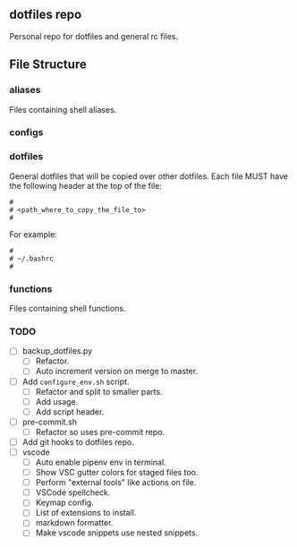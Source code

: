 ## dotfiles repo

Personal repo for dotfiles and general rc files.


## File Structure

### aliases

Files containing shell aliases.

### configs

### dotfiles

General dotfiles that will be copied over other dotfiles.
Each file MUST have the following header at the top of the file:
```
#
# <path_where_to_copy_the_file_to>
#
```
For example:
```
#
# ~/.bashrc
#
```

### functions

Files containing shell functions.

### TODO

- [ ] backup_dotfiles.py
  - [ ] Refactor.
  - [ ] Auto increment version on merge to master.
- [ ] Add `configure_env.sh` script.
  - [ ] Refactor and split to smaller parts.
  - [ ] Add usage.
  - [ ] Add script header.
- [ ] pre-commit.sh
  - [ ] Refactor so uses pre-commit repo.
- [ ] Add git hooks to dotfiles repo.
- [ ] vscode
  - [ ] Auto enable pipenv env in terminal.
  - [ ] Show VSC gutter colors for staged files too.
  - [ ] Perform "external tools" like actions on file.
  - [ ] VSCode spellcheck.
  - [ ] Keymap config.
  - [ ] List of extensions to install.
  - [ ] markdown formatter.
  - [ ] Make vscode snippets use nested snippets.
